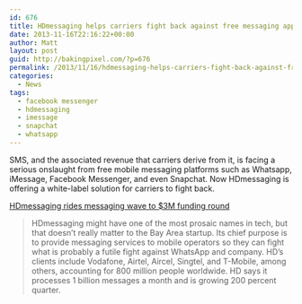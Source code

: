 ```yaml
---
id: 676
title: HDmessaging helps carriers fight back against free messaging apps
date: 2013-11-16T22:16:22+00:00
author: Matt
layout: post
guid: http://bakingpixel.com/?p=676
permalink: /2013/11/16/hdmessaging-helps-carriers-fight-back-against-free-messaging-apps/
categories:
  - News
tags:
  - facebook messenger
  - hdmessaging
  - imessage
  - snapchat
  - whatsapp
---
```

SMS, and the associated revenue that carriers derive from it, is facing a serious onslaught from free mobile messaging platforms such as Whatsapp, iMessage, Facebook Messenger, and even Snapchat. Now HDmessaging is offering a white-label solution for carriers to fight back.

[HDmessaging rides messaging wave to $3M funding round](http://pandodaily.com/2013/11/14/hdmessaging-rides-messaging-wave-to-3m-funding-round/)

> HDmessaging might have one of the most prosaic names in tech, but that doesn’t really matter to the Bay Area startup. Its chief purpose is to provide messaging services to mobile operators so they can fight what is probably a futile fight against WhatsApp and company. HD’s clients include Vodafone, Airtel, Aircel, Singtel, and T-Mobile, among others, accounting for 800 million people worldwide. HD says it processes 1 billion messages a month and is growing 200 percent quarter.